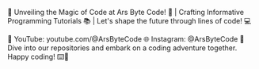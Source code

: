 🚀 Unveiling the Magic of Code at Ars Byte Code! 🔮 | Crafting Informative Programming Tutorials 📚 | Let's shape the future through lines of code! 💻

🎥 YouTube: youtube.com/@ArsByteCode
🌐 Instagram: @ArsByteCode
🔗 Dive into our repositories and embark on a coding adventure together. Happy coding! ⌨️🌟
